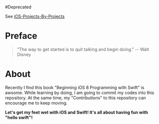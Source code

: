 #Deprecated

See [iOS-Projects-By-Projects](https://github.com/2hf/iOS-Projects-By-Projects)

# Preface

> "The way to get started is to quit talking and begin doing." -- Walt Disney

# About

Recently I find this book "Beginning iOS 8 Programming with Swift" is awsome. While learning by doing, I am going to commit my codes into this repository. At the same time, my "Contributions" to this repository can encourage me to keep moving.

**Let's get my feet wet with iOS and Swift! It's all about having fun with "hello swift"!**
